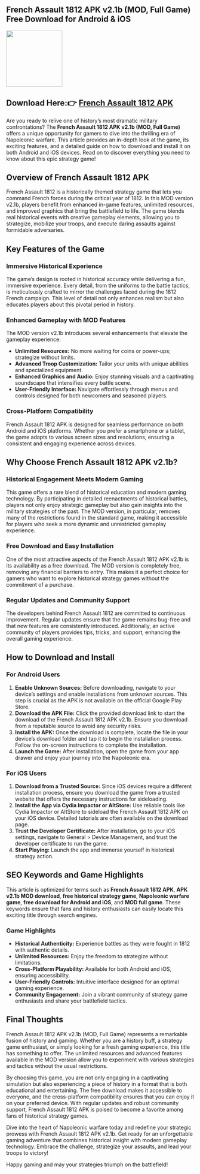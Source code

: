 ## French Assault 1812 APK v2.1b (MOD, Full Game) Free Download for Android & iOS

<img src="https://github.com/user-attachments/assets/6d57db75-85a5-475f-abad-d615226ad3ac" width="150" />

## Download Here:👉 [ French Assault 1812 APK](https://apkbros.com/french-assault-1812-apk/) 

Are you ready to relive one of history’s most dramatic military confrontations? The **French Assault 1812 APK v2.1b (MOD, Full Game)** offers a unique opportunity for gamers to dive into the thrilling era of Napoleonic warfare. This article provides an in-depth look at the game, its exciting features, and a detailed guide on how to download and install it on both Android and iOS devices. Read on to discover everything you need to know about this epic strategy game!

## Overview of French Assault 1812 APK

French Assault 1812 is a historically themed strategy game that lets you command French forces during the critical year of 1812. In this MOD version v2.1b, players benefit from enhanced in-game features, unlimited resources, and improved graphics that bring the battlefield to life. The game blends real historical events with creative gameplay elements, allowing you to strategize, mobilize your troops, and execute daring assaults against formidable adversaries.

## Key Features of the Game

### Immersive Historical Experience
The game’s design is rooted in historical accuracy while delivering a fun, immersive experience. Every detail, from the uniforms to the battle tactics, is meticulously crafted to mirror the challenges faced during the 1812 French campaign. This level of detail not only enhances realism but also educates players about this pivotal period in history.

### Enhanced Gameplay with MOD Features
The MOD version v2.1b introduces several enhancements that elevate the gameplay experience:
- **Unlimited Resources:** No more waiting for coins or power-ups; strategize without limits.
- **Advanced Troop Customization:** Tailor your units with unique abilities and specialized equipment.
- **Enhanced Graphics and Audio:** Enjoy stunning visuals and a captivating soundscape that intensifies every battle scene.
- **User-Friendly Interface:** Navigate effortlessly through menus and controls designed for both newcomers and seasoned players.

### Cross-Platform Compatibility
French Assault 1812 APK is designed for seamless performance on both Android and iOS platforms. Whether you prefer a smartphone or a tablet, the game adapts to various screen sizes and resolutions, ensuring a consistent and engaging experience across devices.

## Why Choose French Assault 1812 APK v2.1b?

### Historical Engagement Meets Modern Gaming
This game offers a rare blend of historical education and modern gaming technology. By participating in detailed reenactments of historical battles, players not only enjoy strategic gameplay but also gain insights into the military strategies of the past. The MOD version, in particular, removes many of the restrictions found in the standard game, making it accessible for players who seek a more dynamic and unrestricted gameplay experience.

### Free Download and Easy Installation
One of the most attractive aspects of the French Assault 1812 APK v2.1b is its availability as a free download. The MOD version is completely free, removing any financial barriers to entry. This makes it a perfect choice for gamers who want to explore historical strategy games without the commitment of a purchase.

### Regular Updates and Community Support
The developers behind French Assault 1812 are committed to continuous improvement. Regular updates ensure that the game remains bug-free and that new features are consistently introduced. Additionally, an active community of players provides tips, tricks, and support, enhancing the overall gaming experience.

## How to Download and Install

### For Android Users
1. **Enable Unknown Sources:** Before downloading, navigate to your device’s settings and enable installations from unknown sources. This step is crucial as the APK is not available on the official Google Play Store.
2. **Download the APK File:** Click the provided download link to start the download of the French Assault 1812 APK v2.1b. Ensure you download from a reputable source to avoid any security risks.
3. **Install the APK:** Once the download is complete, locate the file in your device’s download folder and tap it to begin the installation process. Follow the on-screen instructions to complete the installation.
4. **Launch the Game:** After installation, open the game from your app drawer and enjoy your journey into the Napoleonic era.

### For iOS Users
1. **Download from a Trusted Source:** Since iOS devices require a different installation process, ensure you download the game from a trusted website that offers the necessary instructions for sideloading.
2. **Install the App via Cydia Impactor or AltStore:** Use reliable tools like Cydia Impactor or AltStore to sideload the French Assault 1812 APK on your iOS device. Detailed tutorials are often available on the download page.
3. **Trust the Developer Certificate:** After installation, go to your iOS settings, navigate to General > Device Management, and trust the developer certificate to run the game.
4. **Start Playing:** Launch the app and immerse yourself in historical strategy action.

## SEO Keywords and Game Highlights

This article is optimized for terms such as **French Assault 1812 APK**, **APK v2.1b MOD download**, **free historical strategy game**, **Napoleonic warfare game**, **free download for Android and iOS**, and **MOD full game**. These keywords ensure that fans and history enthusiasts can easily locate this exciting title through search engines.

### Game Highlights
- **Historical Authenticity:** Experience battles as they were fought in 1812 with authentic details.
- **Unlimited Resources:** Enjoy the freedom to strategize without limitations.
- **Cross-Platform Playability:** Available for both Android and iOS, ensuring accessibility.
- **User-Friendly Controls:** Intuitive interface designed for an optimal gaming experience.
- **Community Engagement:** Join a vibrant community of strategy game enthusiasts and share your battlefield tactics.

## Final Thoughts

French Assault 1812 APK v2.1b (MOD, Full Game) represents a remarkable fusion of history and gaming. Whether you are a history buff, a strategy game enthusiast, or simply looking for a fresh gaming experience, this title has something to offer. The unlimited resources and advanced features available in the MOD version allow you to experiment with various strategies and tactics without the usual restrictions.

By choosing this game, you are not only engaging in a captivating simulation but also experiencing a piece of history in a format that is both educational and entertaining. The free download makes it accessible to everyone, and the cross-platform compatibility ensures that you can enjoy it on your preferred device. With regular updates and robust community support, French Assault 1812 APK is poised to become a favorite among fans of historical strategy games.

Dive into the heart of Napoleonic warfare today and redefine your strategic prowess with French Assault 1812 APK v2.1b. Get ready for an unforgettable gaming adventure that combines historical insight with modern gameplay technology. Embrace the challenge, strategize your assaults, and lead your troops to victory!

Happy gaming and may your strategies triumph on the battlefield!
